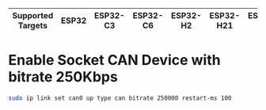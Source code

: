 | Supported Targets | ESP32 | ESP32-C3 | ESP32-C6 | ESP32-H2 | ESP32-H21 | ESP32-P4 | ESP32-S2 | ESP32-S3 |
| ----------------- | ----- | -------- | -------- | -------- | --------- | -------- | -------- | -------- |

# Enable Socket CAN Device with bitrate 250Kbps

```bash
sudo ip link set can0 up type can bitrate 250000 restart-ms 100
```
